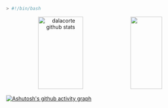 ```sh
> #!/bin/bash
```

<div align="center">  
  <img width="49%" height="195px" src="https://github-readme-stats.vercel.app/api?username=dalacorte&show_icons=true&count_private=true&hide_border=true&title_color=5d5167&icon_color=5d5167&text_color=c9d1d9&bg_color=0d1117" alt="dalacorte github stats" /> 
  <img width="41%" height="195px" src="https://github-readme-stats.vercel.app/api/top-langs/?username=dalacorte&hide=css,typescript&layout=compact&hide_border=true&title_color=5d5167&text_color=ff91a4&bg_color=0d1117" />
</div>

[![Ashutosh's github activity graph](https://github-readme-activity-graph.vercel.app/graph?username=dalacorte&bg_color=000000&color=5d5167&line=5d5167&point=ffffff&area=true&hide_border=true)](https://github.com/ashutosh00710/github-readme-activity-graph)
